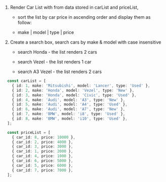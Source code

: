 1. Render Car List with from data stored in carList and priceList,

   - sort the list by car price in ascending order and display them as follow:

   - make | model | type | price

2. Create a search box, search cars by make & model with case insensitive

   - search Honda - the list renders 2 cars

   - search Vezel - the list renders 1 car

   - search A3 Vezel - the list renders 2 cars

```ts
  const carList = [
    { id: 1, make: 'Mitsubishi', model: 'Lancer', type: 'Used' },
    { id: 2, make: 'Honda', model: 'Vezel', type: 'New' },
    { id: 3, make: 'Honda', model: 'Civic', type: 'Used' },
    { id: 4, make: 'Audi', model: 'A3', type: 'New' },
    { id: 5, make: 'Audi', model: 'A4', type: 'Used' },
    { id: 6, make: 'Audi', model: 'A7', type: 'New' },
    { id: 7, make: 'BMW', model: 'i8', type: 'Used' },
    { id: 8, make: 'BMW', model: 'i10', type: 'Used' },
  ];

  const priceList = [
    { car_id: 8, price: 10000 },
    { car_id: 2, price: 4000 },
    { car_id: 3, price: 3000 },
    { car_id: 1, price: 2000 },
    { car_id: 4, price: 1000 },
    { car_id: 6, price: 5000 },
    { car_id: 5, price: 6000 },
    { car_id: 7, price: 7000 },
  ];
```